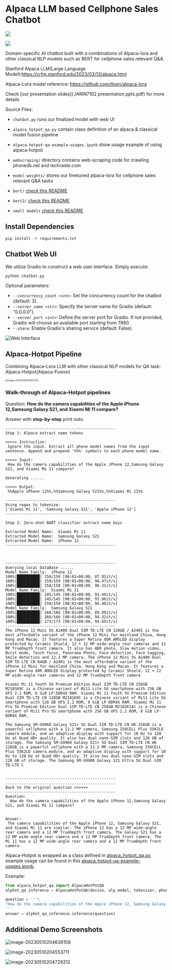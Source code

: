# Alpaca LLM based Cellphone Sales Chatbot
![](https://img.shields.io/badge/Linux%20build-pass-green.svg?logo=linux) 

![](https://img.shields.io/badge/NVIDIA-CUDA-green.svg?logo=nvidia) 

Domain-specific AI chatbot built with a combinations of Alpaca-lora and other classical NLP models such as BERT for cellphone sales relevant Q&amp;A.

Stanford Alpaca LLM(Large Language Model):https://crfm.stanford.edu/2023/03/13/alpaca.html

Alpaca-Lora model reference: https://github.com/tloen/alpaca-lora

Check [our presentation slides](./ARIN7102 presentation.pptx.pdf) for more details

Source Files:

* `chatbot.py` runs our finalized model with web UI 
* `alpaca_hotpot_qa.py` contain class definition of an alpaca & classical model fusion pipeline
* `alpaca-hotpot-qa-example-usages.ipynb` show usage example of using alpaca-hotpot

* `webscraping/` directory contains web-scraping code for crawling phonedb.net and techradar.com
* `model-weights/` stores our finetuned alpaca-lora for cellphone sales relevant Q&A tasks
* `bert/` [check this README](https://github.com/zht043/cell-sales-chatbot/blob/main/bert/README.md) 
* `bert2/` [check this README](https://github.com/zht043/cell-sales-chatbot/blob/main/bert2/readme.md)
* `small models` [check this README](https://github.com/zht043/cell-sales-chatbot/blob/main/small%20models/README.md)



## Install Dependencies

```
pip install -r requirements.txt
```

## Chatbot Web UI 

We utilize Gradio to construct a web user interface. Simply execute:

```shell
python chatbot.py
```

Optional parameters:

- `--concurrency_count <int>`: Set the concurrency count for the chatbot (default: 3).
- `--server_name <str>`: Specify the server name for Gradio (default: "0.0.0.0").
- `--server_port <int>`: Define the server port for Gradio. If not provided, Gradio will choose an available port starting from 7860.
- `--share`: Enable Gradio's sharing service (default: False).

![Web Interface](README.assets/web1.png)

## Alpaca-Hotpot Pipeline

Combining Alpaca-Lora LLM with other classical NLP models for QA task: Alpaca-Hotpot(Alpaca-Fusion)

<img src="README.assets/image-20230510202623722.png" alt="image-20230510202623722" style="zoom:50%;" /> 

### Walk-through of Alpaca-Hotpot pipelines

Question: **How do the camera capabilities of the Apple iPhone 12,Samsung Galaxy S21, and Xiaomi Mi 11 compare?**

Answer with **step-by-step** print outs: 

```
------------------------------------------------
Step 1: Alpaca extract name tokens

>>>>> Instruction:
 Ignore the input. Extract all phone model names from the input sentence. Append and prepend '%%%' symbols to each phone model name.

>>>>> Input:
 How do the camera capabilities of the Apple iPhone 12,Samsung Galaxy S21, and Xiaomi Mi 11 compare?

Generating ......

<<<<< Output:
 %%Apple iPhone 12%%,%%Samsung Galaxy S21%%,%%Xiaomi Mi 11%%

------------------------------------------------
Using regex to tokenize:
['Xiaomi Mi 11', 'Samsung Galaxy S21', 'Apple iPhone 12']
------------------------------------------------

Step 2: Zero-shot BART classifier extract name keys

Extracted Model Name:  Xiaomi Mi 11
Extracted Model Name:  Samsung Galaxy S21
Extracted Model Name:  iPhone 12
------------------------------------------------



------------------------------------------------
Querying local DataBase ......
Model Name Family:  iPhone 12
100%|██████████| 158/158 [00:01<00:00, 87.91it/s]
100%|██████████| 159/159 [00:01<00:00, 96.47it/s]
100%|██████████| 158/158 [00:01<00:00, 96.31it/s]
Model Name Family:  Xiaomi Mi 11
100%|██████████| 145/145 [00:01<00:00, 91.49it/s]
100%|██████████| 145/145 [00:01<00:00, 93.96it/s]
100%|██████████| 150/150 [00:01<00:00, 94.48it/s]
Model Name Family:  Samsung Galaxy S21
100%|██████████| 166/166 [00:01<00:00, 89.09it/s]
100%|██████████| 166/166 [00:01<00:00, 94.32it/s]
100%|██████████| 173/173 [00:01<00:00, 94.69it/s]
------------------------------------------------
The iPhone 12 Mini 5G A2400 Dual SIM TD-LTE CN 128GB / A2401 is the most affordable variant of the iPhone 12 Mini for mainland China, Hong Kong and Macao. It features a Super Retina XDR AMOLED display protected by Ceramic Shield, 12 + 12 MP wide-angle rear cameras and 12 MP TrueDepth front camera. It also has HDR photo, Slow motion video, Burst mode, Touch focus, Panorama Photo, Face detection, Face tagging, Smile detection and 12.2 MP camera. The iPhone 12 Mini 5G A2400 Dual SIM TD-LTE CN 64GB / A2401 is the most affordable variant of the iPhone 12 Mini for mainland China, Hong Kong and Macao. It features a Super Retina XDR AMOLED display protected by Ceramic Shield, 12 + 12 MP wide-angle rear cameras and 12 MP TrueDepth front camera

Xiaomi Mi 11 Youth 5G Premium Edition Dual SIM TD-LTE CN 256GB M2101K9C is a Chinese variant of Mi11 Lite 5G smartphone with 256 GB UFS 2.2 ROM, 8 GiB LP-DDR4X RAM. Xiaomi Mi 11 Youth 5G Premium Edition Dual SIM TD-LTE CN 128GB M2101K9C is a Chinese variant of Mi11 Lite 5G smartphone with 128 GB UFS 2.2 ROM, 8 GiB LP-DDR4X RAM. Xiaomi Mi 11 Pro 5G Premium Edition Dual SIM TD-LTE CN 256GB M2102K1AC is a Chinese variant of Mi11 Pro 5G smartphone with 256 GB UFS 2.2 ROM, 8 GiB LP-DDR4X RAM.

The Samsung SM-G9960 Galaxy S21+ 5G Dual SIM TD-LTE CN HK 256GB is a powerful cellphone with a 12.2 MP camera, Samsung ISOCELL Plus S5K2LD camera module, and an adaptive display with support for 10 Hz to 120 Hz at Quad HD+ quality. It also has dual nano-SIM slots and 128 GB of storage. The Samsung SM-G9960 Galaxy S21+ 5G Dual SIM TD-LTE CN HK 128GB is a powerful cellphone with a 12.2 MP camera, Samsung ISOCELL Plus S5K2LD camera module, and an adaptive display with support for 10 Hz to 120 Hz at Quad HD+ quality. It also has dual nano-SIM slots and 128 GB of storage. The Samsung SM-G9980 Galaxy S21 Ultra 5G Dual SIM TD-LTE C


------------------------------------------------
................................................
Back to the original question >>>>>> 
------------------------------------------------
Question:
  How do the camera capabilities of the Apple iPhone 12,Samsung Galaxy S21, and Xiaomi Mi 11 compare?


Answer:
 The camera capabilities of the Apple iPhone 12, Samsung Galaxy S21, and Xiaomi Mi 11 are similar. The iPhone 12 has a 12 MP wide-angle rear camera and a 12 MP TrueDepth front camera. The Galaxy S21 has a 12 MP wide-angle rear camera and a 12 MP TrueDepth front camera. The Mi 11 has a 12 MP wide-angle rear camera and a 12 MP TrueDepth front camera.
```





Alpaca-Hotpot is wrapped as a class defined in [alpaca_hotpot_qa.py](https://github.com/zht043/cell-sales-chatbot/blob/main/alpaca_hotpot_qa.py), example usage can be found in this [alpaca-hotpot-qa-example-usages.ipynb](https://github.com/zht043/cell-sales-chatbot/blob/main/alpaca-hotpot-qa-example-usages.ipynb).

Example:

```python
from alpaca_hotpot_qa import AlpacaHotPotQA
alphot_qa_inference = AlpacaHotPotQA(device, alp_model, tokenizer, phonedb_data, name_map)

question = '''\
"How do the camera capabilities of the Apple iPhone 12, Samsung Galaxy S21, and Xiaomi Mi 11 compare?"
'''
answer = alphot_qa_inference.inference(question)
```



## Additional Demo Screenshots

![image-20230510204636108](README.assets/image-20230510204636108-3722799.png)

![image-20230510204553711](README.assets/image-20230510204553711.png)

![image-20230510204729312](README.assets/image-20230510204729312.png)
